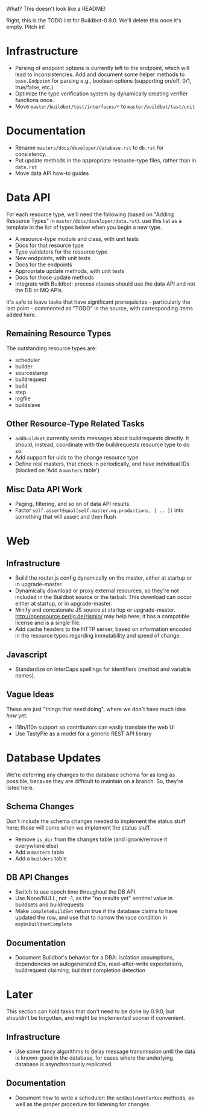 What?  This doesn't look like a README!

Right, this is the TODO list for Buildbot-0.9.0.  We'll delete this once it's empty.  Pitch in!

# Infrastructure #

* Parsing of endpoint options is currently left to the endpoint, which will lead to inconsistencies.
  Add and document some helper methods to ``base.Endpoint`` for parsing e.g., boolean options (supporting on/off, 0/1, true/false, etc.)
* Optimize the type verification system by dynamically creating verifier functions once.
* Move `master/buildbot/test/interfaces/*` to `master/buildbot/test/unit`

# Documentation #

* Rename ``masters/docs/developer/database.rst`` to ``db.rst`` for consistency.
* Put update methods in the appropriate resource-type files, rather than in ``data.rst``
* Move data API how-to guides

# Data API #

For each resource type, we'll need the following (based on "Adding Resource Types" in ``master/docs/developer/data.rst``).  use this list as a template in the list of types below when you begin a new type.

* A resource-type module and class, with unit tests
* Docs for that resource type
* Type validators for the resource type
* New endpoints, with unit tests
* Docs for the endpoints
* Appropriate update methods, with unit tests
* Docs for those update methods
* Integrate with Buildbot: process classes should use the data API and not the DB or MQ APIs.

It's safe to leave tasks that have significant prerequisites - particularly the last point - commented as "TODO" in the source, with corresponding items added here.

## Remaining Resource Types ##

The outstanding resource types are:

* scheduler
* builder
* sourcestamp
* buildrequest
* build
* step
* logfile
* buildslave

## Other Resource-Type Related Tasks ##

* ``addBuildset`` currently sends messages about buildrequests directly.
  It should, instead, coordinate with the buildrequests resource type to do so.
* Add support for uids to the change resource type
* Define real masters, that check in periodically, and have individual IDs (blocked on 'Add a ``masters`` table')

## Misc Data API Work ##

* Paging, filtering, and so on of data API results.
* Factor ``self.assertEqual(self.master.mq.productions, [ .. ])`` into something that will assert and then flush

# Web #

## Infrastructure ##

* Build the router.js config dynamically on the master, either at startup or in upgrade-master.
* Dynamically download or proxy external resources, so they're not included in the Buildbot source or the tarball.
  This download can occur either at startup, or in upgrade-master.
* Minify and concatenate JS source at startup or upgrade-master.
  http://opensource.perlig.de/rjsmin/ may help here; it has a compatible license and is a single file.
* Add cache headers to the HTTP server, based on information encoded in the resource types regarding immutability and speed of change.

## Javascript ##

* Standardize on interCaps spellings for identifiers (method and variable names).

## Vague Ideas ##

These are just "things that need doing", where we don't have much idea *how* yet:

* i18n/l10n support so contributors can easily translate the web UI
* Use TastyPie as a model for a generic REST API library

# Database Updates #

We're deferring any changes to the database schema for as long as possible, because they are difficult to maintain on a branch.
So, they're listed here.

## Schema Changes ##

Don't include the schema changes needed to implement the status stuff here; those will come when we implement the status stuff.

* Remove ``is_dir`` from the changes table (and ignore/remove it everywhere else)
* Add a ``masters`` table
* Add a ``builders`` table

## DB API Changes ##

* Switch to use epoch time throughout the DB API.
* Use None/NULL, not -1, as the "no results yet" sentinel value in buildsets and buildrequests
* Make `completeBuildSet` return true if the database claims to have updated the row, and use that to narrow the race condition in `maybeBuildsetComplete`

## Documentation ##

* Document Buildbot's behavior for a DBA: isolation assumptions, dependencies on autogenerated IDs, read-after-write expectations, buildrequest claiming, buildset completion detection

# Later #

This section can hold tasks that don't need to be done by 0.9.0, but shouldn't be forgotten, and might be implemented sooner if convenient.

## Infrastructure ##

* Use some fancy algorithms to delay message transmission until the data is known-good in the database, for cases where the underlying database is asynchronously replicated.

## Documentation ##

* Document how to write a scheduler: the ``addBuildsetForXxx`` methods, as well as the proper procedure for listening for changes.

